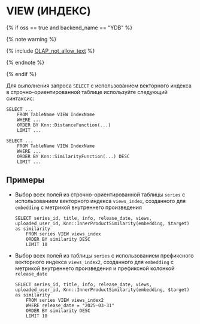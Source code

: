 # VIEW (ИНДЕКС)

{% if oss == true and backend_name == "YDB" %}

{% note warning %}

{% include [OLAP_not_allow_text](../../../../_includes/not_allow_for_olap_text.md) %}

{% endnote %}

{% endif %}

Для выполнения запроса `SELECT` с использованием векторного индекса в строчно-ориентированной таблице используйте следующий синтаксис:

```yql
SELECT ...
    FROM TableName VIEW IndexName
    WHERE ...
    ORDER BY Knn::DistanceFunction(...)
    LIMIT ...
```

```yql
SELECT ...
    FROM TableName VIEW IndexName
    WHERE ...
    ORDER BY Knn::SimilarityFunction(...) DESC
    LIMIT ...
```


## Примеры

* Выбор всех полей из строчно-ориентированной таблицы `series` с использованием векторного индекса `views_index`, созданного для `embedding` с метрикой внутреннего произведения

  ```yql
  SELECT series_id, title, info, release_date, views, uploaded_user_id, Knn::InnerProductSimilarity(embedding, $target) as similarity
      FROM series VIEW views_index
      ORDER BY similarity DESC
      LIMIT 10
  ```

* Выбор всех полей из таблицы `series` с использованием префиксного векторного индекса `views_index2`, созданного для `embedding` с метрикой внутреннего произведения и префиксной колонкой `release_date`

  ```yql
  SELECT series_id, title, info, release_date, views, uploaded_user_id, Knn::InnerProductSimilarity(embedding, $target) as similarity
      FROM series VIEW views_index2
      WHERE release_date = "2025-03-31"
      ORDER BY similarity DESC
      LIMIT 10
  ```
